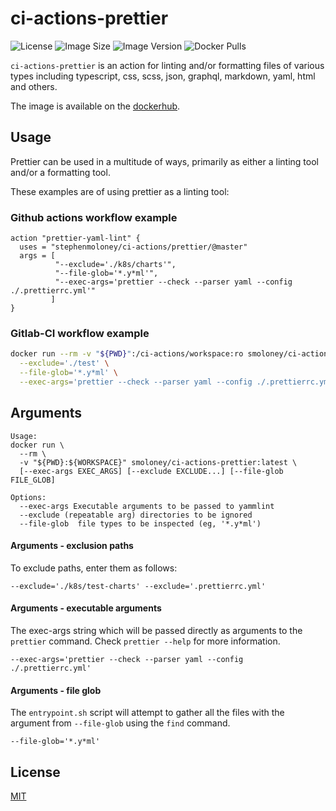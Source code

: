 # ci-actions-prettier
![License](https://img.shields.io/github/license/stephenmoloney/ci-actions.svg?style=flat-square)
![Image Size](https://img.shields.io/microbadger/image-size/smoloney/ci-actions-prettier/latest.svg?style=flat)
![Image Version](https://images.microbadger.com/badges/version/smoloney/ci-actions-prettier.svg)
![Docker Pulls](https://img.shields.io/docker/pulls/smoloney/ci-actions-prettier.svg?style=flat)

`ci-actions-prettier` is an action for linting and/or formatting files of various types 
including typescript, css, scss, json, graphql, markdown, yaml, html and others.

The image is available on the
[dockerhub](https://hub.docker.com/r/smoloney/ci-actions-prettier).

## Usage

Prettier can be used in a multitude of ways, primarily as
either a linting tool and/or a formatting tool.

These examples are of using prettier as a linting tool:

### Github actions workflow example

```
action "prettier-yaml-lint" {
  uses = "stephenmoloney/ci-actions/prettier/@master"
  args = [
          "--exclude='./k8s/charts'",
          "--file-glob='*.y*ml'",
          "--exec-args='prettier --check --parser yaml --config ./.prettierrc.yml'"
         ]
}
```

### Gitlab-CI workflow example

```bash
docker run --rm -v "${PWD}":/ci-actions/workspace:ro smoloney/ci-actions-prettier:1.16.4 \
  --exclude='./test' \
  --file-glob='*.y*ml' \
  --exec-args='prettier --check --parser yaml --config ./.prettierrc.yml'
```

## Arguments


```text
Usage:
docker run \
  --rm \
  -v "${PWD}:${WORKSPACE}" smoloney/ci-actions-prettier:latest \
  [--exec-args EXEC_ARGS] [--exclude EXCLUDE...] [--file-glob FILE_GLOB]

Options:
  --exec-args Executable arguments to be passed to yammlint
  --exclude (repeatable arg) directories to be ignored
  --file-glob  file types to be inspected (eg, '*.y*ml')
```

#### Arguments - exclusion paths

To exclude paths, enter them as follows:

```
--exclude='./k8s/test-charts' --exclude='.prettierrc.yml'
```

#### Arguments - executable arguments

The exec-args string which will be passed directly as arguments to
the `prettier` command. Check `prettier --help` for more
information.

```
--exec-args='prettier --check --parser yaml --config ./.prettierrc.yml'
```

#### Arguments - file glob

The `entrypoint.sh` script will attempt to gather all the files
with the argument from `--file-glob` using the `find` command.

```
--file-glob='*.y*ml'
```

## License

[MIT](../LICENSE.txt)
